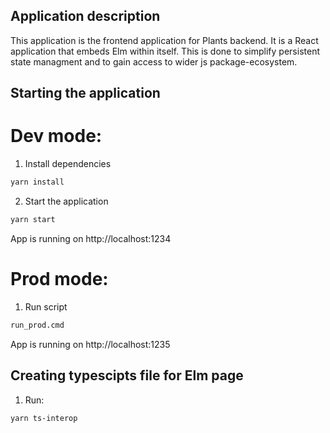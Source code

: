## Application description
This application is the frontend application for Plants backend.
It is a React application that embeds Elm within itself. This is done to simplify persistent state managment and to gain access to wider js package-ecosystem.

## Starting the application

# Dev mode:
1) Install dependencies
```bash
yarn install
```
2) Start the application
```bash
yarn start
```
App is running on http://localhost:1234
# Prod mode:
1) Run script
```bash
run_prod.cmd
```
App is running on http://localhost:1235

## Creating typescipts file for Elm page
1) Run:
```bash
yarn ts-interop
```
